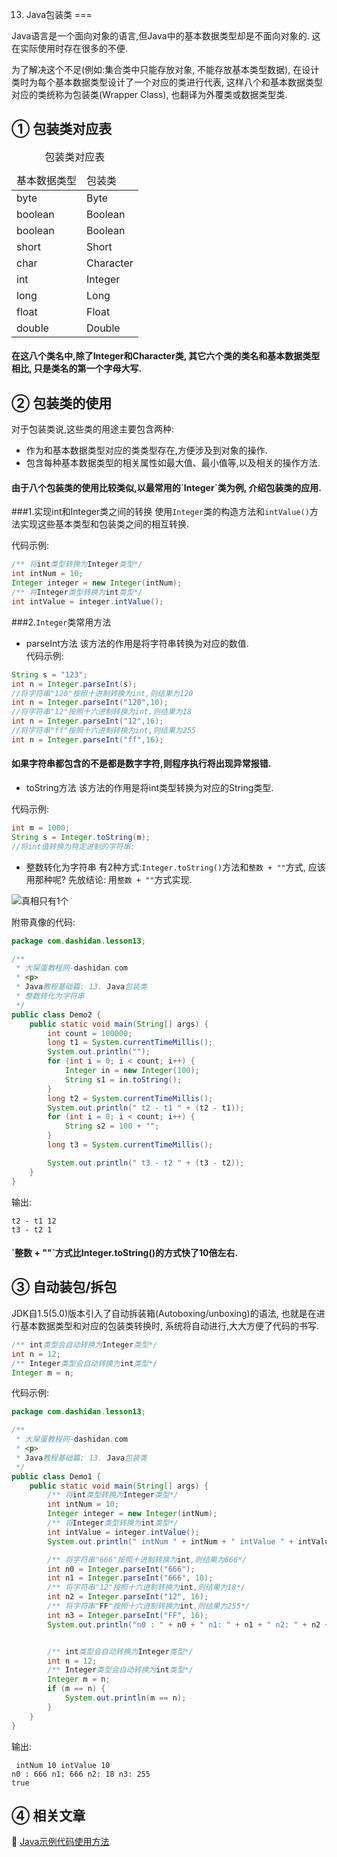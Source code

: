 13. Java包装类
===
<div class="jumbotron">
<p>Java语言是一个面向对象的语言,但Java中的基本数据类型却是不面向对象的. 这在实际使用时存在很多的不便.</p>
<p>为了解决这个不足(例如:集合类中只能存放对象, 不能存放基本类型数据), 在设计类时为每个基本数据类型设计了一个对应的类进行代表, 这样八个和基本数据类型对应的类统称为包装类(Wrapper Class), 也翻译为外覆类或数据类型类.
</p>
</div>
 
① 包装类对应表
---

<table class="table table-bordered table-responsive">
    <caption>包装类对应表</caption>
    <thead>
        <tr class="success">
            <td>基本数据类型</td>
            <td>包装类</td>
        </tr>
    </thead>
    <tbody>
        <tr class="active">
            <td>byte</td>
            <td>Byte</td>
        </tr>
		<tr>
			<td>boolean</td>
			<td>Boolean</td>
        </tr>
		<tr class="active">
			<td>boolean</td>
			<td>Boolean</td>
        </tr>
		<tr>
			<td>short</td>
			<td>Short</td>
        </tr>
		<tr class="active">
			<td>char</td>
			<td>Character</td>
        </tr>
		<tr>
			<td>int</td>
			<td>Integer</td>
        </tr>
		<tr class="active">
			<td>long</td>
			<td>Long</td>
        </tr>
		<tr>
			<td>float</td>
			<td>Float</td>
        </tr>
		<tr class="active">
			<td>double</td>
			<td>Double</td>
        </tr>
    </tbody>
</table>

<div class="bs-callout">
<h4>在这八个类名中,除了Integer和Character类, 其它六个类的类名和基本数据类型相比, 只是类名的第一个字母大写.
</h4>
</div>

② 包装类的使用
---

对于包装类说,这些类的用途主要包含两种:
* 作为和基本数据类型对应的类类型存在,方便涉及到对象的操作.
* 包含每种基本数据类型的相关属性如最大值、最小值等,以及相关的操作方法.

<div class="bs-callout">
<h4>由于八个包装类的使用比较类似,以最常用的`Integer`类为例, 介绍包装类的应用.</h4>
</div>

###1.实现int和Integer类之间的转换
使用`Integer`类的构造方法和`intValue()`方法实现这些基本类型和包装类之间的相互转换.

代码示例:
```java
/** 将int类型转换为Integer类型*/
int intNum = 10;
Integer integer = new Integer(intNum);
/** 将Integer类型转换为int类型*/
int intValue = integer.intValue();
```
###2.`Integer`类常用方法

* parseInt方法
该方法的作用是将字符串转换为对应的数值.    
代码示例:
```java
String s = "123";
int n = Integer.parseInt(s);
//将字符串"120"按照十进制转换为int,则结果为120
int n = Integer.parseInt("120",10);
//将字符串"12"按照十六进制转换为int,则结果为18
int n = Integer.parseInt("12",16);
//将字符串"ff"按照十六进制转换为int,则结果为255
int n = Integer.parseInt("ff",16);
```
<div class="bs-callout bs-callout-danger">
<h4>如果字符串都包含的不是都是数字字符,则程序执行将出现异常报错.
</h4>
</div>

* toString方法
该方法的作用是将int类型转换为对应的String类型.   

代码示例:
```java
int m = 1000;
String s = Integer.toString(m);
//将int值转换为特定进制的字符串:

```

* 整数转化为字符串
有2种方式:`Integer.toString()`方法和`整数 + ""`方式, 应该用那种呢? 
先放结论: 用`整数 + ""`方式实现.

![真相只有1个](http://localhost/img/common/truth.jpg)

附带真像的代码:

```java
package com.dashidan.lesson13;

/**
 * 大屎蛋教程网-dashidan.com
 * <p>
 * Java教程基础篇: 13. Java包装类
 * 整数转化为字符串
 */
public class Demo2 {
    public static void main(String[] args) {
        int count = 100000;
        long t1 = System.currentTimeMillis();
        System.out.println("");
        for (int i = 0; i < count; i++) {
            Integer in = new Integer(100);
            String s1 = in.toString();
        }
        long t2 = System.currentTimeMillis();
        System.out.println(" t2 - t1 " + (t2 - t1));
        for (int i = 0; i < count; i++) {
            String s2 = 100 + "";
        }
        long t3 = System.currentTimeMillis();

        System.out.println(" t3 - t2 " + (t3 - t2));
    }
}

```
输出:

	t2 - t1 12
	t3 - t2 1

<div class="bs-callout bs-callout-success">
<h4>`整数 + ""`方式比Integer.toString()的方式快了10倍左右.</h4>
</div>

③ 自动装包/拆包
---

JDK自1.5(5.0)版本引入了自动拆装箱(Autoboxing/unboxing)的语法, 也就是在进行基本数据类型和对应的包装类转换时, 系统将自动进行,大大方便了代码的书写.
```java
/** int类型会自动转换为Integer类型*/
int n = 12;
/** Integer类型会自动转换为int类型*/
Integer m = n;
```

代码示例:

```java
package com.dashidan.lesson13;

/**
 * 大屎蛋教程网-dashidan.com
 * <p>
 * Java教程基础篇: 13. Java包装类
 */
public class Demo1 {
    public static void main(String[] args) {
        /** 将int类型转换为Integer类型*/
        int intNum = 10;
        Integer integer = new Integer(intNum);
        /** 将Integer类型转换为int类型*/
        int intValue = integer.intValue();
        System.out.println(" intNum " + intNum + " intValue " + intValue);

        /** 将字符串"666"按照十进制转换为int,则结果为666*/
        int n0 = Integer.parseInt("666");
        int n1 = Integer.parseInt("666", 10);
        /** 将字符串"12"按照十六进制转换为int,则结果为18*/
        int n2 = Integer.parseInt("12", 16);
        /** 将字符串"FF"按照十六进制转换为int,则结果为255*/
        int n3 = Integer.parseInt("FF", 16);
        System.out.println("n0 : " + n0 + " n1: " + n1 + " n2: " + n2 + " n3: " + n3);


        /** int类型会自动转换为Integer类型*/
        int n = 12;
        /** Integer类型会自动转换为int类型*/
        Integer m = n;
        if (m == n) {
            System.out.println(m == n);
        }
    }
}

```

输出:

	 intNum 10 intValue 10
	n0 : 666 n1: 666 n2: 18 n3: 255
	true
	
④ 相关文章
---

📖 [Java示例代码使用方法](http://localhost/article/java/addenda/Java示例代码使用方法.html)   